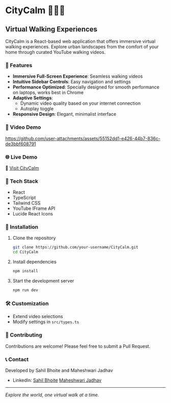 # CityCalm 🌆🚶‍♂️

## Virtual Walking Experiences

CityCalm is a React-based web application that offers immersive virtual walking experiences. Explore urban landscapes from the comfort of your home through curated YouTube walking videos.

### 🌟 Features

- **Immersive Full-Screen Experience**: Seamless walking videos
- **Intuitive Sidebar Controls**: Easy navigation and settings
- **Performance Optimized**: Specially designed for smooth performance on laptops, works best in Chrome
- **Adaptive Settings**:
  - Dynamic video quality based on your internet connection
  - Autoplay toggle
- **Responsive Design**: Elegant, minimalist interface

### 🎥 Video Demo 
 
https://github.com/user-attachments/assets/55152dd1-e426-44b7-836c-de3bbf608791



### 🌐 Live Demo

🔗 [Visit CityCalm](https://citycalm.vercel.app)

### 🚀 Tech Stack

- React
- TypeScript
- Tailwind CSS
- YouTube IFrame API
- Lucide React Icons

### 🔧 Installation

1. Clone the repository
   ```bash
   git clone https://github.com/your-username/CityCalm.git
   cd CityCalm
   ```

2. Install dependencies
   ```bash
   npm install
   ```

3. Start the development server
   ```bash
   npm run dev
   ```

### 🛠 Customization

- Extend video selections
- Modify settings in `src/types.ts`

### 🤝 Contributing

Contributions are welcome! Please feel free to submit a Pull Request.

### 📞 Contact

Developed by Sahil Bhoite and Maheshwari Jadhav
- LinkedIn:
  [Sahil Bhoite](https://www.linkedin.com/in/sahil-bhoite/)
  [Maheshwari Jadhav](https://www.linkedin.com/in/maheshwari-jadhav)



---

*Explore the world, one virtual walk at a time.*
